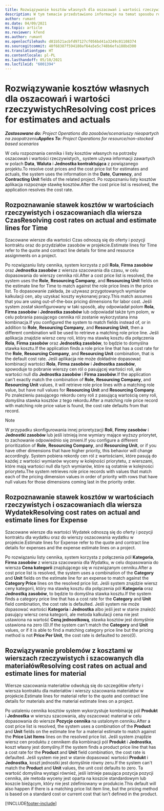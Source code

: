 ```yaml
---
title: Rozwiązywanie kosztów własnych dla oszacowań i wartości rzeczywistych
description: W tym temacie przedstawiono informacje na temat sposobu rozwiązywania kosztów kosztu na szacunkach i wartościach rzeczywistych.
author: rumant
ms.date: 04/09/2021
ms.topic: article
ms.reviewer: kfend
ms.author: rumant
ms.openlocfilehash: d81b521acbfd97127cf056bd41a3249c01108374
ms.sourcegitcommit: 40f68387f594180af64a5e5c748b6efa188bd300
ms.translationtype: HT
ms.contentlocale: pl-PL
ms.lasthandoff: 05/10/2021
ms.locfileid: "6001394"
---
```

# <a name="resolving-cost-prices-for-estimates-and-actuals"></a><span data-ttu-id="89796-103">Rozwiązywanie kosztów własnych dla oszacowań i wartości rzeczywistych</span><span class="sxs-lookup"><span data-stu-id="89796-103">Resolving cost prices for estimates and actuals</span></span>

<span data-ttu-id="89796-104">_**Zastosowane do:** Project Operations dla zasobów/scenariuszy nieopartych na zaopatrzeniu_</span><span class="sxs-lookup"><span data-stu-id="89796-104">_**Applies To:** Project Operations for resource/non-stocked based scenarios_</span></span>

<span data-ttu-id="89796-105">W celu rozpoznania cennika i listy kosztów własnych na potrzeby oszacowań i wartości rzeczywistych,, system używa informacji zawartych w polach **Data**, **Waluta** i **Jednostka kontraktująca** z powiązanego projektu.</span><span class="sxs-lookup"><span data-stu-id="89796-105">To resolve cost prices and the cost price list for estimates and actuals, the system uses the information in the **Date**, **Currency**, and **Contracting Unit** fields of the related project.</span></span> <span data-ttu-id="89796-106">Po rozpoznaniu listy kosztów aplikacja rozpoznaje stawkę kosztów.</span><span class="sxs-lookup"><span data-stu-id="89796-106">After the cost price list is resolved, the application resolves the cost rate.</span></span>

## <a name="resolving-cost-rates-on-actual-and-estimate-lines-for-time"></a><span data-ttu-id="89796-107">Rozpoznawanie stawek kosztów w wartościach rzeczywistych i oszacowaniach dla wiersza Czas</span><span class="sxs-lookup"><span data-stu-id="89796-107">Resolving cost rates on actual and estimate lines for Time</span></span>

<span data-ttu-id="89796-108">Szacowane wiersze dla wartości Czas odnoszą się do oferty i pozycji kontraktu oraz do przydziałów zasobów w projekcie.</span><span class="sxs-lookup"><span data-stu-id="89796-108">Estimate lines for Time refer to the quote and contract line details for time and resource assignments on a project.</span></span>

<span data-ttu-id="89796-109">Po rozwiązaniu listy cennika, system korzysta z pól **Rola**, **Firma zasobów** oraz **Jednostka zasobów** z wiersza szacowania dla czasu, w celu dopasowania do wierszy cennika ról.</span><span class="sxs-lookup"><span data-stu-id="89796-109">After a cost price list is resolved, the system uses the **Role**, **Resourcing Company**, and **Resourcing Unit** fields on the estimate line for Time to match against the role price lines in the price list.</span></span> <span data-ttu-id="89796-110">To dopasowanie zakłada, że używasz przygotowanych wymiarów kalkulacji cen, aby uzyskać koszty wykonanej pracy.</span><span class="sxs-lookup"><span data-stu-id="89796-110">This match assumes that you are using out-of-the-box pricing dimensions for labor cost.</span></span> <span data-ttu-id="89796-111">Jeśli system został skonfigurowany w taki sposób, aby odpowiadał polom **Rola**, **Firma zasobów** i **Jednostka zasobów** lub odpowiadał także tym polom, w celu pobrania pasującego cennika ról zostanie wykorzystana inna kombinacja.</span><span class="sxs-lookup"><span data-stu-id="89796-111">If you configured the system to match fields instead of, or in addition to **Role**, **Resourcing Company**, and **Resourcing Unit**, then a different combination will be used to retrieve a matching role price line.</span></span> <span data-ttu-id="89796-112">Jeśli aplikacja znajdzie wiersz ceny roli, który ma stawkę kosztu dla połączenia **Rola**, **Firma zasobów** oraz **Jednostką zasobów**, to będzie to domyślna stawka kosztu.</span><span class="sxs-lookup"><span data-stu-id="89796-112">If the application finds a role price line that has a cost rate for the **Role**, **Resourcing Company**, and **Resourcing Unit** combination, that is the default cost rate.</span></span> <span data-ttu-id="89796-113">Jeśli aplikacja nie może dokładnie dopasować kombinacji wartości **Rola**, **Firma zasobów** i **Jednostka zasobów**, spowoduje to pobranie wierszy cen ról o pasującej wartości roli, ale wartości null dla **Jednostka zasobów** i **Firma zasobów**.</span><span class="sxs-lookup"><span data-stu-id="89796-113">If the application can't exactly match the combination of **Role**, **Resourcing Company**, and **Resourcing Unit** values, it will retrieve role price lines with a matching role value, but have null values for **Resourcing Unit** and **Resourcing Company**.</span></span> <span data-ttu-id="89796-114">Po znalezieniu pasującego rekordu ceny roli z pasującą wartością ceny roli, domyślna stawka kosztów z tego rekordu.</span><span class="sxs-lookup"><span data-stu-id="89796-114">After a matching role price record with matching role price value is found, the cost rate defaults from that record.</span></span> 

> [!NOTE]
> <span data-ttu-id="89796-115">W przypadku skonfigurowania innej prioretyzacji **Roli**, **Firmy zasobów** i **Jednostki zasobów** lub jeśli istnieją inne wymiary mające wyższy priorytet, to zachowanie odpowiednio się zmieni.</span><span class="sxs-lookup"><span data-stu-id="89796-115">If you configure a different prioritization of **Role**, **Resourcing Company**, and **Resourcing Unit**, or if you have other dimensions that have higher priority, this behavior will change accordingly.</span></span> <span data-ttu-id="89796-116">System pobiera rekordy cen ról z wartościami, które pasują do każdej z wartości wymiarów wyceny w kolejności priorytetu, z wierszami, które mają wartości null dla tych wymiarów, które są ostatnie w kolejności priorytetu.</span><span class="sxs-lookup"><span data-stu-id="89796-116">The system retrieves role price records with values that match each of the pricing dimension values in order of priority with rows that have null values for those dimensions coming last in the priority order.</span></span>

## <a name="resolving-cost-rates-on-actual-and-estimate-lines-for-expense"></a><span data-ttu-id="89796-117">Rozpoznawanie stawek kosztów w wartościach rzeczywistych i oszacowaniach dla wiersza Wydatek</span><span class="sxs-lookup"><span data-stu-id="89796-117">Resolving cost rates on actual and estimate lines for Expense</span></span>

<span data-ttu-id="89796-118">Szacowane wiersze dla wartości Wydatek odnoszą się do oferty i pozycji kontraktu dla wydatku oraz do wierszy oszacowania wydatku w projekcie.</span><span class="sxs-lookup"><span data-stu-id="89796-118">Estimate lines for Expense refer to the quote and contract line details for expenses and the expense estimate lines on a project.</span></span>

<span data-ttu-id="89796-119">Po rozwiązaniu listy cennika, system korzysta z połączenia pól **Kategoria**, **Firma zasobów** z wiersza szacowania dla Wydatku, w celu dopasowania do wiersza **Cena kategorii** znajdującego się w rozwiązanym cenniku.</span><span class="sxs-lookup"><span data-stu-id="89796-119">After a cost price list is resolved, the system uses a combination of the **Category** and **Unit** fields on the estimate line for an expense to match against the **Category Price** lines on the resolved price list.</span></span> <span data-ttu-id="89796-120">Jeśli system znajdzie wiersz ceny kategorii, który ma stawkę kosztu dla połączenia pól **Kategoria** oraz **Jednostką zasobów**, to będzie to domyślna stawka kosztu.</span><span class="sxs-lookup"><span data-stu-id="89796-120">If the system finds a category price line that has a cost rate for the **Category** and **Unit** field combination, the cost rate is defaulted.</span></span> <span data-ttu-id="89796-121">Jeśli system nie może dopasować wartości **Kategoria** i **Jednostka** albo jeśli jest w stanie znaleźć pasujący wiersz cena kategorii, ale metoda kalkulacji cena nie jest ustawiona na wartość **Ceną jednostkową**, stawka kosztów jest domyślnie ustawiona na zero (0).</span><span class="sxs-lookup"><span data-stu-id="89796-121">If the system can't match the **Category** and **Unit** values, or if it is able to find a matching category price line but the pricing method is not **Price Per Unit**, the cost rate is defaulted to zero(0).</span></span>

## <a name="resolving-cost-rates-on-actual-and-estimate-lines-for-material"></a><span data-ttu-id="89796-122">Rozwiązywanie problemów z kosztami w wierszach rzeczywistych i szacowanych dla materiałów</span><span class="sxs-lookup"><span data-stu-id="89796-122">Resolving cost rates on actual and estimate lines for material</span></span>

<span data-ttu-id="89796-123">Wiersze szacowania materiałów odwołują się do szczegółów oferty i wiersza kontraktu dla materiałów i wierszy szacowania materiałów w projekcie.</span><span class="sxs-lookup"><span data-stu-id="89796-123">Estimate lines for material refer to the quote and contract line details for materials and the material estimate lines on a project.</span></span>

<span data-ttu-id="89796-124">Po ustaleniu cennika kosztów system wykorzystuje kombinację pól **Produkt** i **Jednostka** w wierszu szacowania, aby oszacować materiał w celu dopasowania do wiersze **Pozycje cennika** na ustalonym cenniku.</span><span class="sxs-lookup"><span data-stu-id="89796-124">After a cost price list is resolved, the system uses a combination of the **Product** and **Unit** fields on the estimate line for a material estimate to match against the **Price List Items** lines on the resolved price list.</span></span> <span data-ttu-id="89796-125">Jeśli system znajdzie wiersz cen produktu z cennikem dla kombinacji pól **Produkt** i **Jednostka**, koszt własny jest domyślny.</span><span class="sxs-lookup"><span data-stu-id="89796-125">If the system finds a product price line that has a cost rate for the **Product** and **Unit** field combination, the cost rate is defaulted.</span></span> <span data-ttu-id="89796-126">Jeśli system nie jest w stanie dopasować wartości **Produkt** i **Jednostka**, koszt jednostki jest domyślnie równy zeru.</span><span class="sxs-lookup"><span data-stu-id="89796-126">If the system can't match the **Product** and **Unit** values, the unit cost defaults to zero.</span></span> <span data-ttu-id="89796-127">Ta wartość domyślna wystąpi również, jeśli istnieje pasująca pozycja pozycji cennika, ale metoda wyceny jest oparta na koszcie standardowym lub koszcie bieżącym, który nie jest zdefiniowany w produkcie.</span><span class="sxs-lookup"><span data-stu-id="89796-127">This default will also happen if there is a matching price list item line, but the pricing method is based on a standard cost or current cost that isn't defined in the product.</span></span>

[!INCLUDE[footer-include](../includes/footer-banner.md)]
